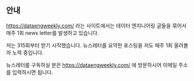 ## 안내

https://dataengweekly.com/ 라는 사이트에서는 데이터 엔지니어링 글들을 묶어서 매주 1회 news letter를 발생하고 있습니다.

저는 315회부터 받기 시작했습니다. 뉴스레터를 요약한 포스팅을 저도 매주 1회 올려볼까 노력 중입니다.

뉴스레터를 구독하실 분은 https://dataengweekly.com/ 에 방문하시어 이메일 주소를 입력하시면 됩니다.
